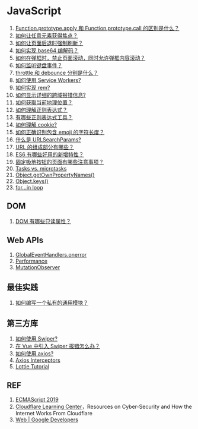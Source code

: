 # JavaScript

1. [Function.prototype.apply 和 Function.prototype.call 的区别是什么？](./apply-vs-call.md)
1. [如何让任意元素获得焦点？](./javascript_focus.md)
1. [如何让页面后退时强制刷新？](./javascript_nav-refresh.md)
1. [如何实现 base64 编解码？](./javascript_base64-encode.md)
1. [如何在弹框时，禁止页面滚动，同时允许弹框内容滚动？](./javascript_modal-scroll.md)
1. [如何监听键盘事件？](./javascript_keyboard-events.md)
1. [throttle 和 debounce 分别是什么？](./js_throttle-vs-debounce.md)
1. [如何使用 Service Workers?](./js_service-worker.md)
1. [如何实现 rem?](./js_rem.md)
1. [如何显示详细的跨域报错信息?](./js_error-detail-other-domains.md)
1. [如何获取当前地理位置？](./js_geolocation.md)
1. [如何理解正则表达式？](./js_regexp.md)
1. [有哪些正则表达式工具？](./regexp-tools.md)
1. [如何理解 cookie?](./js_cookie.md)
1. [如何正确识别包含 emoji 的字符长度？](./emoji-string.md)
1. [什么是 URLSearchParams?](./about-urlsearchparams.md)
1. [URL 的组成部分有哪些？](./about-url.md)
1. [ES6 有哪些好用的新增特性？](./es6-tips.md)
1. [固定吸地按钮的页面有哪些注意事项？](./fixed-footer-button-tips.md)
1. [Tasks vs. microtasks](./tasks-microtasks.md)
1. [Object.getOwnPropertyNames()](./object.getownpropertynames.md)
1. [Object.keys()](./object.keys.md)
1. [for...in loop](./for-in.md)

## DOM

1. [DOM 有哪些只读属性？](./dom-readonly-properties.md)

## Web APIs

1. [GlobalEventHandlers.onerror](./onerror.md)
1. [Performance](./performance.md)
1. [MutationObserver](./mutationobserver.md)

## 最佳实践

1. [如何编写一个私有的通用模块？](./bp-private-package.md)

## 第三方库

1. [如何使用 Swiper?](./swiper-usage.md)
1. [在 Vue 中引入 Swiper 报错怎么办？ ](./swiper-error.md)
1. [如何使用 axios?](./axios-usage.md)
1. [Axios Interceptors](./axios-interceptors.md)
1. [Lottie Tutorial](./js_lottie-tutorial.md)

## REF

1. [ECMAScript 2019][2]
1. [Cloudflare Learning Center][3]，Resources on Cyber-Security and How the Internet Works From Cloudflare
1. [Web | Google Developers][4]

[1]: https://www.ecma-international.org/publications/standards/Ecma-262.htm "Standard ECMA-262"
[2]: https://www.ecma-international.org/ecma-262/10.0/index.html#Title "ECMAScript 2019"
[3]: https://www.cloudflare.com/learning/ "Cloudflare Learning Center"
[4]: https://developers.google.cn/web "Web | Google Developers"
